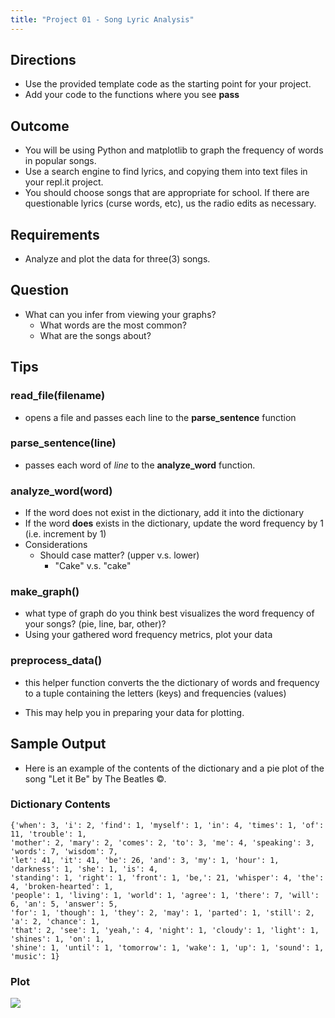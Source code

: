 ```yaml
---
title: "Project 01 - Song Lyric Analysis"
---
```


## Directions

- Use the provided template code as the starting point for your project.
- Add your code to the functions where you see **pass**

## Outcome

- You will be using Python and matplotlib to graph the frequency of words in popular songs.
- Use a search engine to find lyrics, and copying them into text files in your repl.it project.
- You should choose songs that are appropriate for school. If there are questionable lyrics
(curse words, etc), us the radio edits as necessary.

## Requirements

- Analyze and plot the data for three(3) songs.

## Question

- What can you infer from viewing your graphs?
  - What words are the most common?
  - What are the songs about?

## Tips

### **read_file(filename)**

- opens a file and passes each line to the **parse_sentence** function

### **parse_sentence(line)**

- passes each word of *line* to the **analyze_word** function.

### **analyze_word(word)**

- If the word does not exist in the dictionary, add it into the dictionary
- If the word **does** exists in the dictionary, update the word frequency by 1 (i.e. increment by 1)
- Considerations
  - Should case matter? (upper v.s. lower)
    - "Cake" v.s. "cake"

### **make_graph()**

- what type of graph do you think best visualizes the word frequency of your songs? (pie, line, bar, other)?
- Using your gathered word frequency metrics, plot your data

### **preprocess_data()**

- this helper function converts the the dictionary of words and frequency to a tuple containing the letters (keys) and frequencies (values)

- This may help you in preparing your data for plotting.

## Sample Output

- Here is an example of the contents of the dictionary and a pie plot of the song "Let it Be" by
The Beatles &copy;.

### Dictionary Contents

```
{'when': 3, 'i': 2, 'find': 1, 'myself': 1, 'in': 4, 'times': 1, 'of': 11, 'trouble': 1,
'mother': 2, 'mary': 2, 'comes': 2, 'to': 3, 'me': 4, 'speaking': 3, 'words': 7, 'wisdom': 7,
'let': 41, 'it': 41, 'be': 26, 'and': 3, 'my': 1, 'hour': 1, 'darkness': 1, 'she': 1, 'is': 4,
'standing': 1, 'right': 1, 'front': 1, 'be,': 21, 'whisper': 4, 'the': 4, 'broken-hearted': 1,
'people': 1, 'living': 1, 'world': 1, 'agree': 1, 'there': 7, 'will': 6, 'an': 5, 'answer': 5,
'for': 1, 'though': 1, 'they': 2, 'may': 1, 'parted': 1, 'still': 2, 'a': 2, 'chance': 1,
'that': 2, 'see': 1, 'yeah,': 4, 'night': 1, 'cloudy': 1, 'light': 1, 'shines': 1, 'on': 1,
'shine': 1, 'until': 1, 'tomorrow': 1, 'wake': 1, 'up': 1, 'sound': 1, 'music': 1}
```

### Plot

![](/images/cp1/unit-05/p1-chart.png)
